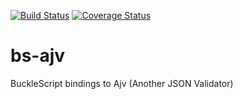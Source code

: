 [![Build Status](https://www.travis-ci.org/scull7/bs-ajv.svg?branch=master)](https://www.travis-ci.org/scull7/bs-ajv)
[![Coverage Status](https://coveralls.io/repos/github/scull7/bs-ajv/badge.svg?branch=master)](https://coveralls.io/github/scull7/bs-ajv?branch=master)

# bs-ajv
BuckleScript bindings to Ajv (Another JSON Validator)

